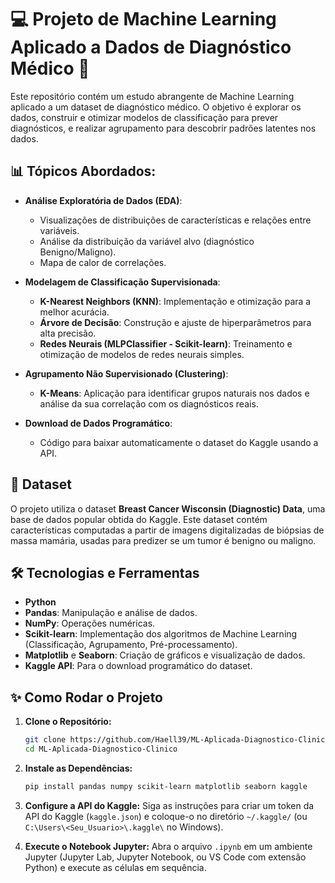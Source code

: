 # 💻 Projeto de Machine Learning Aplicado a Dados de Diagnóstico Médico 🔬

Este repositório contém um estudo abrangente de Machine Learning aplicado a um dataset de diagnóstico médico. O objetivo é explorar os dados, construir e otimizar modelos de classificação para prever diagnósticos, e realizar agrupamento para descobrir padrões latentes nos dados.

## 📊 Tópicos Abordados:

-   **Análise Exploratória de Dados (EDA)**:
    -   Visualizações de distribuições de características e relações entre variáveis.
    -   Análise da distribuição da variável alvo (diagnóstico Benigno/Maligno).
    -   Mapa de calor de correlações.

-   **Modelagem de Classificação Supervisionada**:
    -   **K-Nearest Neighbors (KNN)**: Implementação e otimização para a melhor acurácia.
    -   **Árvore de Decisão**: Construção e ajuste de hiperparâmetros para alta precisão.
    -   **Redes Neurais (MLPClassifier - Scikit-learn)**: Treinamento e otimização de modelos de redes neurais simples.

-   **Agrupamento Não Supervisionado (Clustering)**:
    -   **K-Means**: Aplicação para identificar grupos naturais nos dados e análise da sua correlação com os diagnósticos reais.

-   **Download de Dados Programático**:
    -   Código para baixar automaticamente o dataset do Kaggle usando a API.

## 📁 Dataset

O projeto utiliza o dataset **Breast Cancer Wisconsin (Diagnostic) Data**, uma base de dados popular obtida do Kaggle. Este dataset contém características computadas a partir de imagens digitalizadas de biópsias de massa mamária, usadas para predizer se um tumor é benigno ou maligno.

## 🛠️ Tecnologias e Ferramentas

-   **Python**
-   **Pandas**: Manipulação e análise de dados.
-   **NumPy**: Operações numéricas.
-   **Scikit-learn**: Implementação dos algoritmos de Machine Learning (Classificação, Agrupamento, Pré-processamento).
-   **Matplotlib** e **Seaborn**: Criação de gráficos e visualização de dados.
-   **Kaggle API**: Para o download programático do dataset.

## ✨ Como Rodar o Projeto

1.  **Clone o Repositório:**

    ```bash
    git clone https://github.com/Haell39/ML-Aplicada-Diagnostico-Clinico
    cd ML-Aplicada-Diagnostico-Clinico
    ```
    
2.  **Instale as Dependências:**
    ```bash
    pip install pandas numpy scikit-learn matplotlib seaborn kaggle
    ```
3.  **Configure a API do Kaggle:**
    Siga as instruções para criar um token da API do Kaggle (`kaggle.json`) e coloque-o no diretório `~/.kaggle/` (ou `C:\Users\<Seu_Usuario>\.kaggle\` no Windows).
4.  **Execute o Notebook Jupyter:**
    Abra o arquivo `.ipynb` em um ambiente Jupyter (Jupyter Lab, Jupyter Notebook, ou VS Code com extensão Python) e execute as células em sequência.
    
